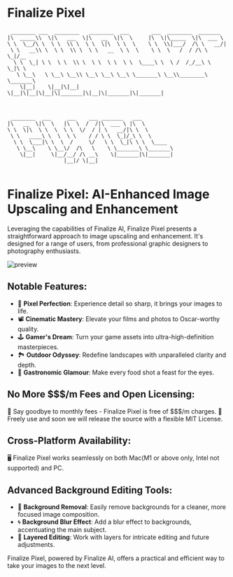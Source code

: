 # Finalize Pixel

```
 ________ ___  ________   ________  ___       ___  ________  _______          
|\  _____\\  \|\   ___  \|\   __  \|\  \     |\  \|\_____  \|\  ___ \         
\ \  \__/\ \  \ \  \\ \  \ \  \|\  \ \  \    \ \  \\|___/  /\ \   __/|        
 \ \   __\\ \  \ \  \\ \  \ \   __  \ \  \    \ \  \   /  / /\ \  \_|/__      
  \ \  \_| \ \  \ \  \\ \  \ \  \ \  \ \  \____\ \  \ /  /_/__\ \  \_|\ \     
   \ \__\   \ \__\ \__\\ \__\ \__\ \__\ \_______\ \__\\________\ \_______\    
    \|__|    \|__|\|__| \|__|\|__|\|__|\|_______|\|__|\|_______|\|_______|    
                                                                              
                                                                              
                                                                              
 ________  ___     ___    ___ _______   ___                                   
|\   __  \|\  \   |\  \  /  /|\  ___ \ |\  \                                  
\ \  \|\  \ \  \  \ \  \/  / | \   __/|\ \  \                                 
 \ \   ____\ \  \  \ \    / / \ \  \_|/_\ \  \                                
  \ \  \___|\ \  \  /     \/   \ \  \_|\ \ \  \____                           
   \ \__\    \ \__\/  /\   \    \ \_______\ \_______\                         
    \|__|     \|__/__/ /\ __\    \|_______|\|_______|                         
                  |__|/ \|__|                                                 
                                                                              

```

# Finalize Pixel: AI-Enhanced Image Upscaling and Enhancement

Leveraging the capabilities of Finalize AI, Finalize Pixel presents a straightforward approach to image upscaling and enhancement. It's designed for a range of users, from professional graphic designers to photography enthusiasts.


![preview](https://raw.githubusercontent.com/finalize-ai/.github/a6ec1797b573d7c58fce5d90280bd4745bd28d7d/upscale.gif)

## Notable Features:

- 🎨 **Pixel Perfection**: Experience detail so sharp, it brings your images to life.
- 📽️ **Cinematic Mastery**: Elevate your films and photos to Oscar-worthy quality.
- 🕹️ **Gamer's Dream**: Turn your game assets into ultra-high-definition masterpieces.
- 🏞️ **Outdoor Odyssey**: Redefine landscapes with unparalleled clarity and depth.
- 🍰 **Gastronomic Glamour**: Make every food shot a feast for the eyes.

## No More $$$/m Fees and Open Licensing:

💸 Say goodbye to monthly fees - Finalize Pixel is free of $$$/m charges.
📜 Freely use and soon we will release the source with a flexible MIT License.

## Cross-Platform Availability:

🖥️ Finalize Pixel works seamlessly on both Mac(M1 or above only, Intel not supported) and PC.

## Advanced Background Editing Tools:

- 🧹 **Background Removal**: Easily remove backgrounds for a cleaner, more focused image composition.
- 🌀 **Background Blur Effect**: Add a blur effect to backgrounds, accentuating the main subject.
- 🧩 **Layered Editing**: Work with layers for intricate editing and future adjustments.

Finalize Pixel, powered by Finalize AI, offers a practical and efficient way to take your images to the next level.

